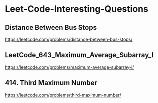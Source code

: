 # Leet-Code-Interesting-Questions

## Distance Between Bus Stops
https://leetcode.com/problems/distance-between-bus-stops/


## LeetCode_643_Maximum_Average_Subarray_I
https://leetcode.com/problems/maximum-average-subarray-i/

## 414. Third Maximum Number
https://leetcode.com/problems/third-maximum-number/
